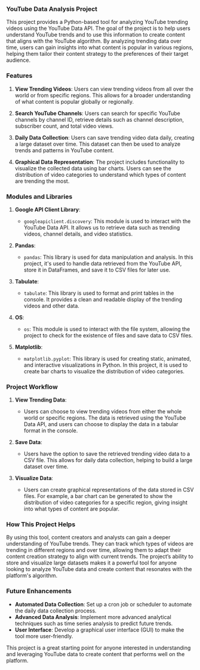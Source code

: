 ### YouTube Data Analysis Project

This project provides a Python-based tool for analyzing YouTube trending videos using the YouTube Data API. The goal of the project is to help users understand YouTube trends and to use this information to create content that aligns with the YouTube algorithm. By analyzing trending data over time, users can gain insights into what content is popular in various regions, helping them tailor their content strategy to the preferences of their target audience.

### Features

1. **View Trending Videos**: Users can view trending videos from all over the world or from specific regions. This allows for a broader understanding of what content is popular globally or regionally.
  
2. **Search YouTube Channels**: Users can search for specific YouTube channels by channel ID, retrieve details such as channel description, subscriber count, and total video views.

3. **Daily Data Collection**: Users can save trending video data daily, creating a large dataset over time. This dataset can then be used to analyze trends and patterns in YouTube content.

4. **Graphical Data Representation**: The project includes functionality to visualize the collected data using bar charts. Users can see the distribution of video categories to understand which types of content are trending the most.

### Modules and Libraries

1. **Google API Client Library**: 
   - `googleapiclient.discovery`: This module is used to interact with the YouTube Data API. It allows us to retrieve data such as trending videos, channel details, and video statistics.
  
2. **Pandas**: 
   - `pandas`: This library is used for data manipulation and analysis. In this project, it's used to handle data retrieved from the YouTube API, store it in DataFrames, and save it to CSV files for later use.

3. **Tabulate**: 
   - `tabulate`: This library is used to format and print tables in the console. It provides a clean and readable display of the trending videos and other data.

4. **OS**: 
   - `os`: This module is used to interact with the file system, allowing the project to check for the existence of files and save data to CSV files.

5. **Matplotlib**:
   - `matplotlib.pyplot`: This library is used for creating static, animated, and interactive visualizations in Python. In this project, it is used to create bar charts to visualize the distribution of video categories.

### Project Workflow

1. **View Trending Data**: 
   - Users can choose to view trending videos from either the whole world or specific regions. The data is retrieved using the YouTube Data API, and users can choose to display the data in a tabular format in the console.

2. **Save Data**: 
   - Users have the option to save the retrieved trending video data to a CSV file. This allows for daily data collection, helping to build a large dataset over time.

3. **Visualize Data**: 
   - Users can create graphical representations of the data stored in CSV files. For example, a bar chart can be generated to show the distribution of video categories for a specific region, giving insight into what types of content are popular.

### How This Project Helps

By using this tool, content creators and analysts can gain a deeper understanding of YouTube trends. They can track which types of videos are trending in different regions and over time, allowing them to adapt their content creation strategy to align with current trends. The project’s ability to store and visualize large datasets makes it a powerful tool for anyone looking to analyze YouTube data and create content that resonates with the platform's algorithm.

### Future Enhancements

- **Automated Data Collection**: Set up a cron job or scheduler to automate the daily data collection process.
- **Advanced Data Analysis**: Implement more advanced analytical techniques such as time series analysis to predict future trends.
- **User Interface**: Develop a graphical user interface (GUI) to make the tool more user-friendly.

This project is a great starting point for anyone interested in understanding and leveraging YouTube data to create content that performs well on the platform.
